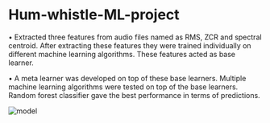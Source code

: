 # Hum-whistle-ML-project
•	Extracted three features from audio files named as RMS, ZCR and spectral centroid. After extracting these features they were trained individually on different machine learning algorithms. These features acted as base learner.

•	A meta learner was developed on top of these base learners. Multiple machine learning algorithms were tested on top of the base learners. Random forest classifier gave the best performance in terms of predictions.

![model](https://user-images.githubusercontent.com/30840805/150266889-e305e357-4558-4088-a856-f6c7c68e916a.png)





